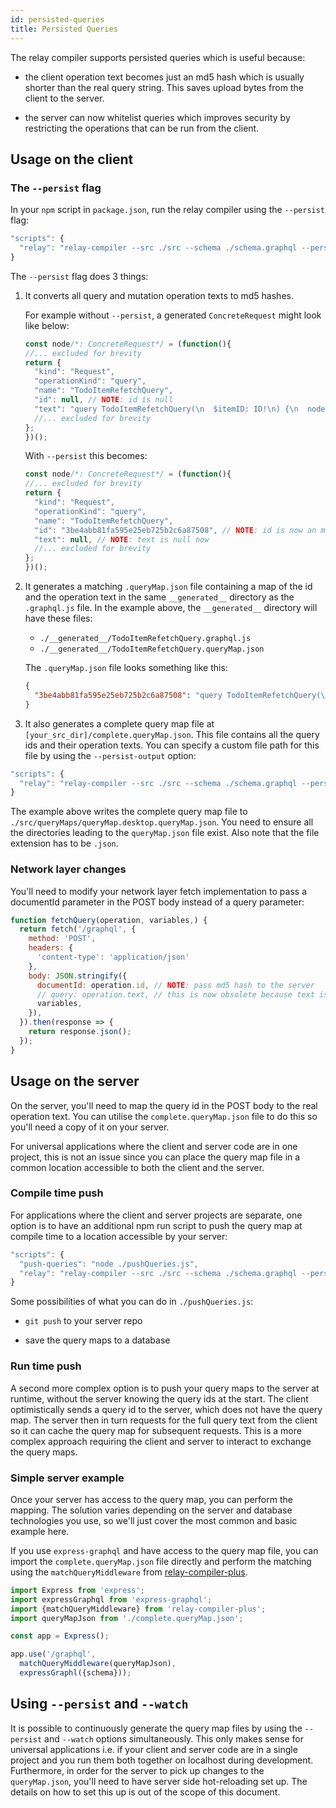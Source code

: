 ```yaml
---
id: persisted-queries
title: Persisted Queries
---
```


The relay compiler supports persisted queries which is useful because:

* the client operation text becomes just an md5 hash which is usually shorter than the real
query string. This saves upload bytes from the client to the server.

* the server can now whitelist queries which improves security by restricting the operations
that can be run from the client.

## Usage on the client

### The `--persist` flag
In your `npm` script in `package.json`, run the relay compiler using the `--persist` flag:

```js
"scripts": {
  "relay": "relay-compiler --src ./src --schema ./schema.graphql --persist"
}
```

The `--persist` flag does 3 things:

1. It converts all query and mutation operation texts to md5 hashes.

    For example without `--persist`, a generated `ConcreteRequest` might look like below:

    ```js
    const node/*: ConcreteRequest*/ = (function(){
    //... excluded for brevity
    return {
      "kind": "Request",
      "operationKind": "query",
      "name": "TodoItemRefetchQuery",
      "id": null, // NOTE: id is null
      "text": "query TodoItemRefetchQuery(\n  $itemID: ID!\n) {\n  node(id: $itemID) {\n    ...TodoItem_item_2FOrhs\n  }\n}\n\nfragment TodoItem_item_2FOrhs on Todo {\n    text\n    isComplete\n}\n",
      //... excluded for brevity
    };
    })();
    ```

    With `--persist` this becomes:

    ```js
    const node/*: ConcreteRequest*/ = (function(){
    //... excluded for brevity
    return {
      "kind": "Request",
      "operationKind": "query",
      "name": "TodoItemRefetchQuery",
      "id": "3be4abb81fa595e25eb725b2c6a87508", // NOTE: id is now an md5 hash of the query text
      "text": null, // NOTE: text is null now
      //... excluded for brevity
    };
    })();
    ```

2. It generates a matching `.queryMap.json` file containing a map of the id and the operation text in the same `__generated__`
directory as the `.graphql.js` file. In the example above, the `__generated__` directory will have these files:

    * `./__generated__/TodoItemRefetchQuery.graphql.js`
    * `./__generated__/TodoItemRefetchQuery.queryMap.json`

    The `.queryMap.json` file looks something like this:

    ```json
    {
      "3be4abb81fa595e25eb725b2c6a87508": "query TodoItemRefetchQuery(\n  $itemID: ID!\n) {\n  node(id: $itemID) {\n    ...TodoItem_item_2FOrhs\n  }\n}\n\nfragment TodoItem_item_2FOrhs on Todo {\n    text\n    isComplete\n}\n"
    }
    ```

3. It also generates a complete query map file at `[your_src_dir]/complete.queryMap.json`. This file contains all the query ids
and their operation texts. You can specify a custom file path for this file by using the `--persist-output` option:

```js
"scripts": {
  "relay": "relay-compiler --src ./src --schema ./schema.graphql --persist --persist-output ./src/queryMaps/queryMap.desktop.queryMap.json"
}
```

The example above writes the complete query map file to `./src/queryMaps/queryMap.desktop.queryMap.json`. You need to ensure all the directories
leading to the `queryMap.json` file exist. Also note that the file extension has to be `.json`.

### Network layer changes
You'll need to modify your network layer fetch implementation to pass a documentId parameter in the POST body instead of a query parameter:

```js
function fetchQuery(operation, variables,) {
  return fetch('/graphql', {
    method: 'POST',
    headers: {
      'content-type': 'application/json'
    },
    body: JSON.stringify({
      documentId: operation.id, // NOTE: pass md5 hash to the server
      // query: operation.text, // this is now obsolete because text is null
      variables,
    }),
  }).then(response => {
    return response.json();
  });
}
```

## Usage on the server
On the server, you'll need to map the query id in the POST body to the real operation text. You can utilise the
`complete.queryMap.json` file to do this so you'll need a copy of it on your server.

For universal applications where the client and server code are in one project, this is not an issue since you can place
the query map file in a common location accessible to both the client and the server.

### Compile time push
For applications where the client and server projects are separate, one option is to have an additional npm run script
to push the query map at compile time to a location accessible by your server:

```js
"scripts": {
  "push-queries": "node ./pushQueries.js",
  "relay": "relay-compiler --src ./src --schema ./schema.graphql --persist && npm run push-queries"
}
```

Some possibilities of what you can do in `./pushQueries.js`:

* `git push` to your server repo

* save the query maps to a database

### Run time push
A second more complex option is to push your query maps to the server at runtime, without the server knowing the query ids at the start.
The client optimistically sends a query id to the server, which does not have the query map. The server then in turn requests
for the full query text from the client so it can cache the query map for subsequent requests. This is a more complex approach
requiring the client and server to interact to exchange the query maps.

### Simple server example
Once your server has access to the query map, you can perform the mapping. The solution varies depending on the server and
database technologies you use, so we'll just cover the most common and basic example here.

If you use `express-graphql` and have access to the query map file, you can import the `complete.queryMap.json` file directly and
perform the matching using the `matchQueryMiddleware` from [relay-compiler-plus](https://github.com/yusinto/relay-compiler-plus).

```js
import Express from 'express';
import expressGraphql from 'express-graphql';
import {matchQueryMiddleware} from 'relay-compiler-plus';
import queryMapJson from './complete.queryMap.json';

const app = Express();

app.use('/graphql',
  matchQueryMiddleware(queryMapJson),
  expressGraphl({schema}));
```

## Using `--persist` and `--watch`
It is possible to continuously generate the query map files by using the `--persist` and `--watch` options simultaneously.
This only makes sense for universal applications i.e. if your client and server code are in a single project
and you run them both together on localhost during development. Furthermore, in order for the server to pick up changes
to the `queryMap.json`, you'll need to have server side hot-reloading set up. The details on how to set this up
is out of the scope of this document.

